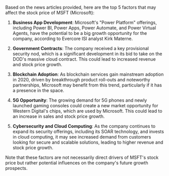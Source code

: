Based on the news articles provided, here are the top 5 factors that may affect the stock price of MSFT (Microsoft):

1. **Business App Development**: Microsoft's "Power Platform" offerings, including Power BI, Power Apps, Power Automate, and Power Virtual Agents, have the potential to be a big growth opportunity for the company, according to Evercore ISI analyst Kirk Materne.

2. **Government Contracts**: The company received a key provisional security nod, which is a significant development in its bid to take on the DOD's massive cloud contract. This could lead to increased revenue and stock price growth.

3. **Blockchain Adoption**: As blockchain services gain mainstream adoption in 2020, driven by breakthrough product roll-outs and noteworthy partnerships, Microsoft may benefit from this trend, particularly if it has a presence in the space.

4. **5G Opportunity**: The growing demand for 5G phones and newly launched gaming consoles could create a new market opportunity for Western Digital's chips, which are used by Microsoft. This could lead to an increase in sales and stock price growth.

5. **Cybersecurity and Cloud Computing**: As the company continues to expand its security offerings, including its SOAR technology, and invests in cloud computing, it may see increased demand from customers looking for secure and scalable solutions, leading to higher revenue and stock price growth.

Note that these factors are not necessarily direct drivers of MSFT's stock price but rather potential influences on the company's future growth prospects.